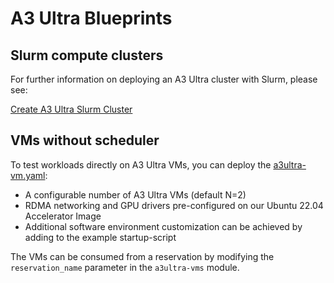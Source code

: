 # A3 Ultra Blueprints

## Slurm compute clusters
For further information on deploying an A3 Ultra cluster with Slurm, please
see:

[Create A3 Ultra Slurm Cluster](https://cloud.google.com/ai-hypercomputer/docs/create/create-slurm-cluster)

## VMs without scheduler

To test workloads directly on A3 Ultra VMs, you can deploy the [a3ultra-vm.yaml]:

- A configurable number of A3 Ultra VMs (default N=2)
- RDMA networking and GPU drivers pre-configured on our Ubuntu 22.04 Accelerator Image
- Additional software environment customization can be achieved by adding to the example startup-script

The VMs can be consumed from a reservation by modifying the `reservation_name` parameter in the `a3ultra-vms` module.

[a3ultra-vm.yaml]: ./a3ultra-vm.yaml
